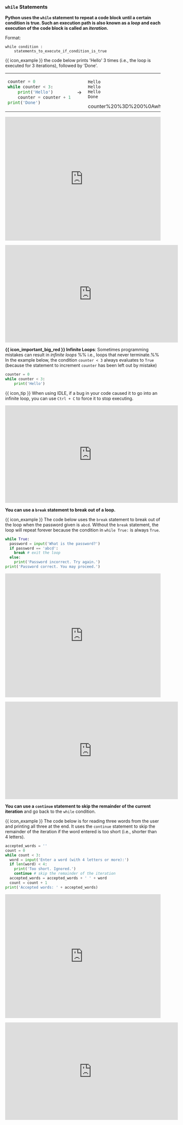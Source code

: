 ### `while` Statements

**Python uses the `while` statement to repeat a code block until a certain condition is true. Such an execution path is also known as a _loop_ and each execution of the code block is called an _iteration_.**

Format:
```
while condition :
    statements_to_execute_if_condition_is_true
```
<tip-box>

{{ icon_example }} the code below prints 'Hello' 3 times (i.e., the loop is executed for 3 iterations), followed by 'Done'.

<table>
<tbody>
<tr>
  <td>

```python
counter = 0
while counter < 3:
    print('Hello')
    counter = counter + 1
print('Done')
```
  </td>
  <td>&nbsp;→&nbsp;</td>
  <td>

```
Hello
Hello
Hello
Done
```
<include src="visualize.md" boilerplate >
  <span id="code">counter%20%3D%200%0Awhile%20counter%20%3C%203%3A%0A%20%20%20%20print%28'Hello'%29%0A%20%20%20%20counter%20%3D%20counter%20%2B%201%0Aprint%28'Done'%29</span>
</include>

  </td>
</tr>
</tbody>
</table>


<panel type="seamless" header="%%{{ icon_try }} Try your own%%">

<iframe height="400px" width="100%" src="https://repl.it/@pythonbasics/hello-thrice?lite=true" scrolling="no" frameborder="no" allowtransparency="true" allowfullscreen="true" sandbox="allow-forms allow-pointer-lock allow-popups allow-same-origin allow-scripts allow-modals"></iframe>

</panel><p/>

</tip-box>

<panel type="seamless" header="%%{{ icon_video }} Basic `while` loops%%">
<iframe width="560" height="315" src="https://www.youtube.com/embed/885qKiiKisI?rel=0&showinfo=0&start=8&end=107&version=3" frameborder="0" allowfullscreen></iframe>

</panel><p/>

<tip-box>

**{{ icon_important_big_red }} Infinite Loops**: Sometimes programming mistakes can result in _infinite loops_ %%&nbsp;i.e., loops that never terminate.%% In the example below, the condition `counter < 3` always evaluates to `True` (because the statement to increment `counter` has been left out by mistake)

```python
counter = 0
while counter < 3:
    print('Hello')
```

{{ icon_tip }} When using IDLE, if a bug in your code caused it to go into an infinite loop,  you can use `Ctrl + C` to force it to stop executing.

<panel type="seamless" header="%%{{ icon_video }} Infinite loops%%">
<iframe width="560" height="315" src="https://www.youtube.com/embed/885qKiiKisI?rel=0&showinfo=0&start=297&end=340&version=3" frameborder="0" allowfullscreen></iframe>

</panel>

</tip-box>

<include src="exercisePanel.md" boilerplate var-title="Vending Machine - Add Loop" var-file="e-vending-oneCoin.md" />
<include src="exercisePanel.md" boilerplate var-title="Vending Machine - Accept Multiple Coins" var-file="e-vending-multipleCoins.md" />

**You can use a `break` statement to break out of a loop.**

<tip-box>

{{ icon_example }} The code below uses the `break` statement to break out of the loop when the password given is `abcd`. Without the `break` statement, the loop will repeat forever because the condition in `while True:` is always `True`.

```python
while True:
  password = input('What is the password?')
  if password == 'abcd':
    break # exit the loop
  else:
    print('Password incorrect. Try again.')
print('Password correct. You may proceed.')
```

<panel type="seamless" header="%%{{ icon_try }} Try your own%%">

<iframe height="400px" width="100%" src="https://repl.it/@pythonbasics/password-loop?lite=true" scrolling="no" frameborder="no" allowtransparency="true" allowfullscreen="true" sandbox="allow-forms allow-pointer-lock allow-popups allow-same-origin allow-scripts allow-modals"></iframe>

</panel><p/>

</tip-box>

<panel type="seamless" header="%%{{ icon_video }} `break` inside `while` loops%%">
<iframe width="560" height="315" src="https://www.youtube.com/embed/885qKiiKisI?rel=0&showinfo=0&start=346&end=409&version=3" frameborder="0" allowfullscreen></iframe>

</panel>

<include src="exercisePanel.md" boilerplate var-title="Vending Machine - Allow Abort" var-file="e-vending-allowAbort.md" />

**You can use a `continue` statement to skip the remainder of the current iteration** and go back to the `while` condition.

<tip-box>

{{ icon_example }} The code below is for reading three words from the user and printing all three at the end. It uses the `continue` statement to skip the remainder of the iteration if the word entered is too short (i.e., shorter than 4 letters).

```python
accepted_words = ''
count = 0
while count < 3:
  word = input('Enter a word (with 4 letters or more):')
  if len(word) < 4:
    print('Too short. Ignored.')
    continue # skip the remainder of the iteration
  accepted_words = accepted_words + ' ' + word
  count = count + 1
print('Accepted words: ' + accepted_words)
```

<panel type="seamless" header="%%{{ icon_try }} Try your own%%">

<iframe height="400px" width="100%" src="https://repl.it/@pythonbasics/three-words?lite=true" scrolling="no" frameborder="no" allowtransparency="true" allowfullscreen="true" sandbox="allow-forms allow-pointer-lock allow-popups allow-same-origin allow-scripts allow-modals"></iframe>

</panel><p/>

</tip-box>

<panel type="seamless" header="%%{{ icon_video }} `continue` inside `while` loops%%">
<iframe width="560" height="315" src="https://www.youtube.com/embed/885qKiiKisI?rel=0&showinfo=0&start=449&end=545&version=3" frameborder="0" allowfullscreen></iframe>

</panel><p/>

<include src="exercisePanel.md" boilerplate var-title="Vending Machine - Legit Coins" var-file="e-vending-legitCoins.md" />
